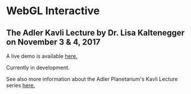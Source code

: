 # WebGL Interactive 

## The Adler Kavli Lecture by  Dr. Lisa Kaltenegger on November 3 & 4, 2017

A live demo is available <a target="_blank" href="http://faculty.wcas.northwestern.edu/aaron-geller/WebGL_test/Adler_Kavli/2017Nov_Exoplanets/"> here. </a> 

Currently in development.

See also more information about the Adler Planetarium's Kavli Lecture series <a target="_blank" href="http://www.adlerplanetarium.org/kavli-fulldome-lecture-series/">here. </a>

